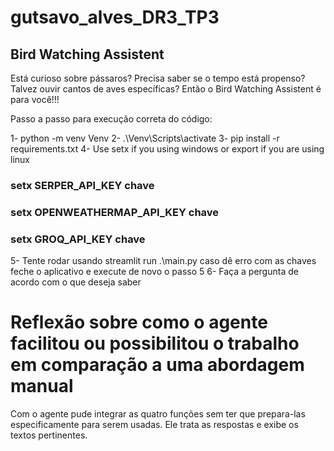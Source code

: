 # gutsavo_alves_DR3_TP3

## Bird Watching Assistent
Está curioso sobre pássaros? Precisa saber se o tempo está propenso? Talvez ouvir cantos de aves específicas? Então o Bird Watching Assistent é para você!!!


Passo a passo para execução correta do código:

1- python -m venv Venv
2- .\Venv\Scripts\activate 
3- pip install -r requirements.txt
4- Use setx if you using windows or export if you are using linux
### setx SERPER_API_KEY chave
### setx OPENWEATHERMAP_API_KEY chave
### setx GROQ_API_KEY chave
5- Tente rodar usando streamlit run .\main.py caso dê erro com as chaves feche o aplicativo e execute de novo o passo 5
6- Faça a pergunta de acordo com o que deseja saber


# Reflexão sobre como o agente facilitou ou possibilitou o trabalho em comparação a uma abordagem manual
Com o agente pude integrar as quatro funções sem ter que prepara-las especificamente para serem usadas. Ele trata as respostas e exibe os textos pertinentes.